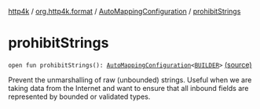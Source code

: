 [http4k](../../index.md) / [org.http4k.format](../index.md) / [AutoMappingConfiguration](index.md) / [prohibitStrings](./prohibit-strings.md)

# prohibitStrings

`open fun prohibitStrings(): `[`AutoMappingConfiguration`](index.md)`<`[`BUILDER`](index.md#BUILDER)`>` [(source)](https://github.com/http4k/http4k/blob/master/http4k-core/src/main/kotlin/org/http4k/format/AutoMappingConfiguration.kt#L42)

Prevent the unmarshalling of raw (unbounded) strings. Useful when we are taking data from the Internet and want
to ensure that all inbound fields are represented by bounded or validated types.

